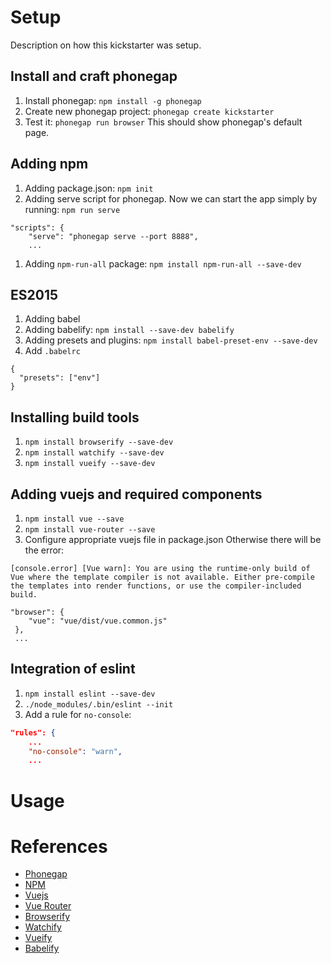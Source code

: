 # Setup
Description on how this kickstarter was setup.

## Install and craft phonegap
1. Install phonegap: `npm install -g phonegap`
1. Create new phonegap project: `phonegap create kickstarter`
1. Test it: `phonegap run browser`
This should show phonegap's default page.

## Adding npm
1. Adding package.json: `npm init`
1. Adding serve script for phonegap. Now we can start the app simply by running: `npm run serve`
```
"scripts": {
    "serve": "phonegap serve --port 8888",
    ...
```
1. Adding `npm-run-all` package: `npm install npm-run-all --save-dev`

## ES2015
1. Adding babel
1. Adding babelify: `npm install --save-dev babelify`
1. Adding presets and plugins: `npm install babel-preset-env --save-dev`
1. Add `.babelrc`
```
{
  "presets": ["env"]
}
```

## Installing build tools
1. `npm install browserify --save-dev`
1. `npm install watchify --save-dev`
1. `npm install vueify --save-dev`

## Adding vuejs and required components
1. `npm install vue --save`
1. `npm install vue-router --save`
1. Configure appropriate vuejs file in package.json
Otherwise there will be the error:
```
[console.error] [Vue warn]: You are using the runtime-only build of Vue where the template compiler is not available. Either pre-compile the templates into render functions, or use the compiler-included build.
```

```
"browser": {
    "vue": "vue/dist/vue.common.js"
 },
 ...
```

## Integration of eslint
1. `npm install eslint --save-dev`
1. `./node_modules/.bin/eslint --init`
1. Add a rule for `no-console`:
```json
"rules": {
    ...
    "no-console": "warn",
    ...
```

# Usage


# References
* [Phonegap](https://phonegap.com/)
* [NPM](https://www.npmjs.com/)
* [Vuejs](https://vuejs.org/)
* [Vue Router](https://www.npmjs.com/package/vue-router)
* [Browserify](https://www.npmjs.com/package/browserify)
* [Watchify](https://www.npmjs.com/package/watchify)
* [Vueify](https://www.npmjs.com/package/vueify)
* [Babelify](https://www.npmjs.com/package/babelify)